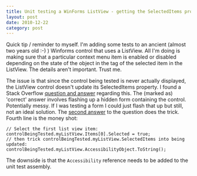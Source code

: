 ```yaml
---
title: Unit testing a WinForms ListView - getting the SelectedItems property
layout: post
date: 2010-12-22
category: post
---
```


Quick tip / reminder to myself. I'm adding some tests to an ancient (almost two years old :-) ) Winforms control that uses a ListView. All I'm doing is making sure that a particular context menu item is enabled or disabled depending on the state of the object in the tag of the selected item in the ListView. The details aren't important. Trust me.

The issue is that since the control being tested is never actually displayed, the ListView control doesn't update its SelectedItems property. I found a Stack Overflow [question and answer][1] regarding this. The (marked as) 'correct' answer involves flashing up a hidden form containing the control. Potentially messy. If I was testing a form I could just flash that up but still, not an ideal solution. The [second answer][2] to the question does the trick. Fourth line is the money shot:

	// Select the first list view item:
	controlBeingTested.myListView.Items[0].Selected = true;
	// then trick controlBeingTested.myListView.SelectedItems into being updated:
	controlBeingTested.myListView.AccessibilityObject.ToString();

The downside is that the `Accessibility` reference needs to be added to the unit test assembly.

[1]: http://stackoverflow.com/questions/304844/why-do-selectedindices-and-selecteditems-not-work-when-listview-is-instantiated-i
[2]: http://stackoverflow.com/questions/304844/why-do-selectedindices-and-selecteditems-not-work-when-listview-is-instantiated-i/518411#518411
